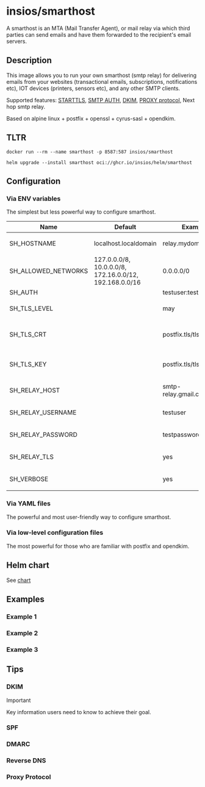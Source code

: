 # insios/smarthost

A smarthost is an MTA (Mail Transfer Agent), or mail relay via which third
parties can send emails and have them forwarded to the recipient's email
servers.

## Description

This image allows you to run your own smarthost (smtp relay) for delivering
emails from your websites (transactional emails, subscriptions, notifications
etc), IOT devices (printers, sensors etc), and any other SMTP clients.

Supported features:
    [STARTTLS](https://en.wikipedia.org/wiki/STARTTLS),
    [SMTP AUTH](https://en.wikipedia.org/wiki/SMTP_Authentication),
    [DKIM](https://en.wikipedia.org/wiki/DomainKeys_Identified_Mail),
    [PROXY protocol](https://www.haproxy.org/download/1.8/doc/proxy-protocol.txt),
    Next hop smtp relay.

Based on alpine linux + postfix + openssl + cyrus-sasl + opendkim.

## TLTR

```shell
docker run --rm --name smarthost -p 8587:587 insios/smarthost
```

```shell
helm upgrade --install smarthost oci://ghcr.io/insios/helm/smarthost
```

## Configuration

### Via ENV variables

The simplest but less powerful way to configure smarthost.

<table>
    <thead>
        <tr>
            <th>Name</th>
            <th>Default</th>
            <th>Example</th>
            <th>Description</th>
        </tr>
    </thead>
    <tbody>
        <tr>
<td>SH_HOSTNAME</td>
<td>localhost.localdomain</td>
<td>relay.mydomain.com</td>
<td>

Description

</td>
        </tr>
        <tr>
<td>SH_ALLOWED_NETWORKS</td>
<td>127.0.0.0/8, 10.0.0.0/8, 172.16.0.0/12, 192.168.0.0/16</td>
<td>0.0.0.0/0</td>
<td>

Description

</td>
        </tr>
        <tr>
<td>SH_AUTH</td>
<td></td>
<td>testuser:testpassword</td>
<td></td>
        </tr>
        <tr>
<td>SH_TLS_LEVEL</td>
<td></td>
<td>may</td>
<td>

`may` or `encrypt`

</td>
        </tr>
        <tr>
<td>SH_TLS_CRT</td>
<td></td>
<td>postfix.tls/tls.crt</td>
<td>

relative to /etc/smarthost

</td>
        </tr>
        <tr>
<td>SH_TLS_KEY</td>
<td></td>
<td>postfix.tls/tls.key</td>
<td>

relative to /etc/smarthost

</td>
        </tr>
        <tr>
<td>SH_RELAY_HOST</td>
<td></td>
<td>smtp-relay.gmail.com:587</td>
<td>

Description

</td>
        </tr>
        <tr>
<td>SH_RELAY_USERNAME</td>
<td></td>
<td>testuser</td>
<td>

Description

</td>
        </tr>
        <tr>
<td>SH_RELAY_PASSWORD</td>
<td></td>
<td>testpassword</td>
<td>

Description

</td>
        </tr>
        <tr>
<td>SH_RELAY_TLS</td>
<td></td>
<td>yes</td>
<td>

Description

</td>
        </tr>
        <tr>
<td>SH_VERBOSE</td>
<td></td>
<td>yes</td>
<td>

Description

</td>
        </tr>
    </tbody>
</table>

### Via YAML files

The powerful and most user-friendly way to configure smarthost.

### Via low-level configuration files

The most powerful for those who are familiar with postfix and opendkim.

## Helm chart

See [chart](chart)

## Examples

### Example 1

### Example 2

### Example 3

## Tips

### DKIM

> [!IMPORTANT]
> Key information users need to know to achieve their goal.

### SPF

### DMARC

### Reverse DNS

### Proxy Protocol
